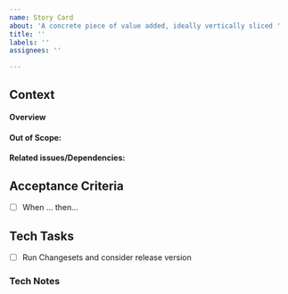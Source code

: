```yaml
---
name: Story Card
about: 'A concrete piece of value added, ideally vertically sliced '
title: ''
labels: ''
assignees: ''

---
```


## Context
#### Overview

#### Out of Scope:
#### Related issues/Dependencies:

## Acceptance Criteria
- [ ] When ... then...

## Tech Tasks
- [ ] Run Changesets and consider release version

### Tech Notes
